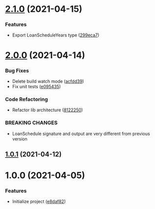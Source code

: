 # [2.1.0](https://github.com/untemps/loan-schedule/compare/v2.0.0...v2.1.0) (2021-04-15)


### Features

* Export LoanScheduleYears type ([299eca7](https://github.com/untemps/loan-schedule/commit/299eca71b4377de3622c6a9e38b239b02cae5cca))

# [2.0.0](https://github.com/untemps/loan-schedule/compare/v1.0.1...v2.0.0) (2021-04-14)


### Bug Fixes

* Delete build watch mode ([acfdd39](https://github.com/untemps/loan-schedule/commit/acfdd3949bf6910ce3e676c7df8e7ba380b32206))
* Fix unit tests ([e095435](https://github.com/untemps/loan-schedule/commit/e0954358ee4ee2fc372f084acae39b8445fb4d21))


### Code Refactoring

* Refactor lib architecture ([8122250](https://github.com/untemps/loan-schedule/commit/8122250045fd7261be7f583f75a9e045a675b32b))


### BREAKING CHANGES

* LoanSchedule signature and output are very different from previous version

## [1.0.1](https://github.com/untemps/loan-schedule/compare/v1.0.0...v1.0.1) (2021-04-12)

# 1.0.0 (2021-04-05)


### Features

* Initialize project ([e8daf82](https://github.com/untemps/loan-schedule/commit/e8daf82284d28ad82f65a11c24e57311c7a0761a))
